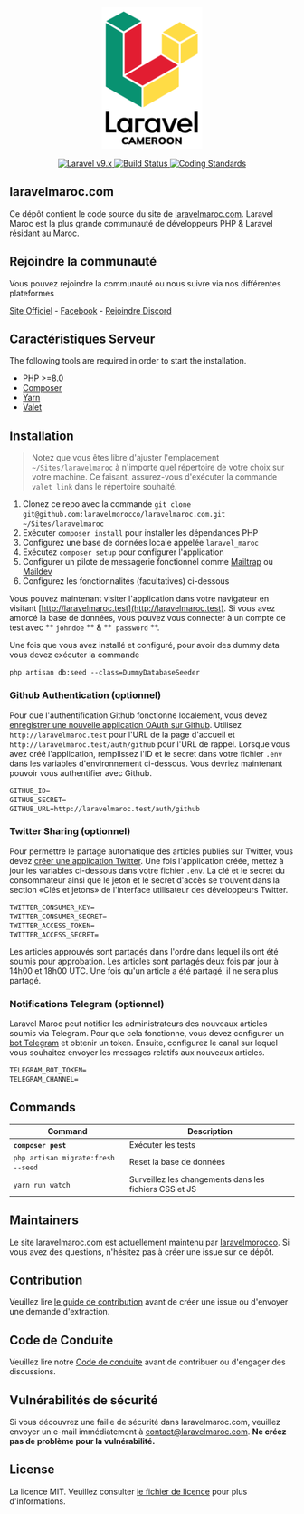 <p align="center">
    <img src="./art/logo.svg" height="250" />
</p>

<p align="center">
    <a href="https://laravel.com">
        <img alt="Laravel v9.x" src="https://img.shields.io/badge/Laravel-v9.x-FF2D20">
    </a>
    <a href="https://github.com/laravelmorocco/laravelmaroc.com/actions">
        <img src="https://github.com/laravelmorocco/laravelmaroc.com/workflows/Tests/badge.svg" alt="Build Status" />
    </a>
    <a href="https://github.com/laravelmorocco/laravelmaroc.com/actions/workflows/coding-standards.yml">
        <img src="https://github.com/laravelmorocco/laravelmaroc.com/actions/workflows/coding-standards.yml/badge.svg" alt="Coding Standards" />
    </a>
</p>

## laravelmaroc.com
Ce dépôt contient le code source du site de [laravelmaroc.com](https://laravelmaroc.com). Laravel Maroc est la plus grande communauté de 
développeurs PHP & Laravel résidant au Maroc.

## Rejoindre la communauté
Vous pouvez rejoindre la communauté ou nous suivre via nos différentes plateformes

[Site Officiel](https://laravelmaroc.com) - [Facebook](https://www.facebook.com/groups/1538696016373740) - [Rejoindre Discord](https://discord.gg/NrzNKM8z)

## Caractéristiques Serveur
The following tools are required in order to start the installation.

- PHP >=8.0
- [Composer](https://getcomposer.org/download/)
- [Yarn](https://yarnpkg.com/getting-started/install)
- [Valet](https://laravel.com/docs/valet#installation)

## Installation
> Notez que vous êtes libre d'ajuster l'emplacement `~/Sites/laravelmaroc` à n'importe quel répertoire de votre choix sur votre machine. Ce faisant, assurez-vous d'exécuter la commande `valet link` dans le répertoire souhaité.

1. Clonez ce repo avec la commande `git clone git@github.com:laravelmorocco/laravelmaroc.com.git ~/Sites/laravelmaroc`
2. Exécuter `composer install` pour installer les dépendances PHP
3. Configurez une base de données locale appelée `laravel_maroc`
4. Exécutez `composer setup` pour configurer l'application
5. Configurer un pilote de messagerie fonctionnel comme [Mailtrap](https://mailtrap.io/) ou [Maildev](https://maildev.github.io/maildev/)
6. Configurez les fonctionnalités (facultatives) ci-dessous

Vous pouvez maintenant visiter l'application dans votre navigateur en visitant [http://laravelmaroc.test](http://laravelmaroc.test). Si vous avez amorcé la base de données, vous pouvez vous connecter à un compte de test avec ** `johndoe` ** & **` password` **.

Une fois que vous avez installé et configuré, pour avoir des dummy data vous devez exécuter la commande
```shell
php artisan db:seed --class=DummyDatabaseSeeder
```

### Github Authentication (optionnel)
Pour que l'authentification Github fonctionne localement, vous devez [enregistrer une nouvelle application OAuth sur Github](https://github.com/settings/applications/new). Utilisez `http://laravelmaroc.test` pour l'URL de la page d'accueil et `http://laravelmaroc.test/auth/github` pour l'URL de rappel. Lorsque vous avez créé l'application, remplissez l'ID et le secret dans votre fichier `.env` dans les variables d'environnement ci-dessous. Vous devriez maintenant pouvoir vous authentifier avec Github.

```shell
GITHUB_ID=
GITHUB_SECRET=
GITHUB_URL=http://laravelmaroc.test/auth/github
```

### Twitter Sharing (optionnel)
Pour permettre le partage automatique des articles publiés sur Twitter, vous devez [créer une application Twitter](https://developer.twitter.com/apps/). Une fois l'application créée, mettez à jour les variables ci-dessous dans votre fichier `.env`. La clé et le secret du consommateur ainsi que le jeton et le secret d'accès se trouvent dans la section «Clés et jetons» de l'interface utilisateur des développeurs Twitter.

```shell
TWITTER_CONSUMER_KEY=
TWITTER_CONSUMER_SECRET=
TWITTER_ACCESS_TOKEN=
TWITTER_ACCESS_SECRET=
```

Les articles approuvés sont partagés dans l'ordre dans lequel ils ont été soumis pour approbation. Les articles sont partagés deux fois par jour à 14h00 et 18h00 UTC. Une fois qu'un article a été partagé, il ne sera plus partagé.

### Notifications Telegram (optionnel)
Laravel Maroc peut notifier les administrateurs des nouveaux articles soumis via Telegram. Pour que cela fonctionne, vous devez configurer un [bot Telegram](https://core.telegram.org/bots) et obtenir un token. Ensuite, configurez le canal sur lequel vous souhaitez envoyer les messages relatifs aux nouveaux articles.

```shell
TELEGRAM_BOT_TOKEN=
TELEGRAM_CHANNEL=
```

## Commands
Command | Description
--- | ---
**`composer pest`** | Exécuter les tests
`php artisan migrate:fresh --seed` | Reset la base de données
`yarn run watch` | Surveillez les changements dans les fichiers CSS et JS

## Maintainers

Le site laravelmaroc.com est actuellement maintenu par [laravelmorocco](https://github.com/laravelmorocco). Si vous avez des questions, n'hésitez pas à créer une issue sur ce dépôt.

## Contribution

Veuillez lire [le guide de contribution](CONTRIBUTING.md) avant de créer une issue ou d'envoyer une demande d'extraction.

## Code de Conduite

Veuillez lire notre [Code de conduite](CODE_OF_CONDUCT.md) avant de contribuer ou d'engager des discussions.

## Vulnérabilités de sécurité

Si vous découvrez une faille de sécurité dans laravelmaroc.com, veuillez envoyer un e-mail immédiatement à [contact@laravelmaroc.com](mailto:contact@laravelmaroc.com). **Ne créez pas de problème pour la vulnérabilité.**

## License

La licence MIT. Veuillez consulter [le fichier de licence](LICENSE.md) pour plus d'informations.
